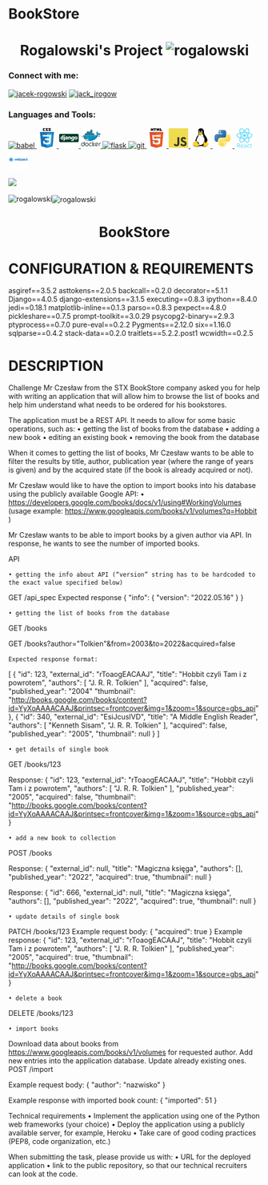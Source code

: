 # BookStore

<h1 align="center">Rogalowski's Project <img src="https://komarev.com/ghpvc/?username=rogalowski&label=Profile%20views&color=0e75b6&style=flat" alt="rogalowski" /></h1>

<h3 align="left">Connect with me:</h3>
<p align="left">
<a href="https://linkedin.com/in/jacek-rogowski" target="blank"><img align="center" src="https://raw.githubusercontent.com/rahuldkjain/github-profile-readme-generator/master/src/images/icons/Social/linked-in-alt.svg" alt="jacek-rogowski" height="30" width="40" /></a>
<a href="https://instagram.com/jack_jrogow" target="blank"><img align="center" src="https://raw.githubusercontent.com/rahuldkjain/github-profile-readme-generator/master/src/images/icons/Social/instagram.svg" alt="jack_jrogow" height="30" width="40" /></a>
</p>

<h3 align="left">Languages and Tools:</h3>
<p align="left"> <a href="https://babeljs.io/" target="_blank" rel="noreferrer"> <img src="https://www.vectorlogo.zone/logos/babeljs/babeljs-icon.svg" alt="babel" width="40" height="40"/> </a> <a href="https://www.w3schools.com/css/" target="_blank" rel="noreferrer"> <img src="https://raw.githubusercontent.com/devicons/devicon/master/icons/css3/css3-original-wordmark.svg" alt="css3" width="40" height="40"/> </a> <a href="https://www.djangoproject.com/" target="_blank" rel="noreferrer"> <img src="https://raw.githubusercontent.com/devicons/devicon/master/icons/django/django-original.svg" alt="django" width="40" height="40"/> </a> <a href="https://www.docker.com/" target="_blank" rel="noreferrer"> <img src="https://raw.githubusercontent.com/devicons/devicon/master/icons/docker/docker-original-wordmark.svg" alt="docker" width="40" height="40"/> </a> <a href="https://flask.palletsprojects.com/" target="_blank" rel="noreferrer"> <img src="https://www.vectorlogo.zone/logos/pocoo_flask/pocoo_flask-icon.svg" alt="flask" width="40" height="40"/> </a> <a href="https://git-scm.com/" target="_blank" rel="noreferrer"> <img src="https://www.vectorlogo.zone/logos/git-scm/git-scm-icon.svg" alt="git" width="40" height="40"/> </a> <a href="https://www.w3.org/html/" target="_blank" rel="noreferrer"> <img src="https://raw.githubusercontent.com/devicons/devicon/master/icons/html5/html5-original-wordmark.svg" alt="html5" width="40" height="40"/> </a> <a href="https://developer.mozilla.org/en-US/docs/Web/JavaScript" target="_blank" rel="noreferrer"> <img src="https://raw.githubusercontent.com/devicons/devicon/master/icons/javascript/javascript-original.svg" alt="javascript" width="40" height="40"/> </a> <a href="https://www.linux.org/" target="_blank" rel="noreferrer"> <img src="https://raw.githubusercontent.com/devicons/devicon/master/icons/linux/linux-original.svg" alt="linux" width="40" height="40"/> </a> <a href="https://www.python.org" target="_blank" rel="noreferrer"> <img src="https://raw.githubusercontent.com/devicons/devicon/master/icons/python/python-original.svg" alt="python" width="40" height="40"/> </a> <a href="https://reactjs.org/" target="_blank" rel="noreferrer"> <img src="https://raw.githubusercontent.com/devicons/devicon/master/icons/react/react-original-wordmark.svg" alt="react" width="40" height="40"/> </a> <a href="https://webpack.js.org" target="_blank" rel="noreferrer"> <img src="https://raw.githubusercontent.com/devicons/devicon/d00d0969292a6569d45b06d3f350f463a0107b0d/icons/webpack/webpack-original-wordmark.svg" alt="webpack" width="40" height="40"/> </a> </p>

![](http://github-profile-summary-cards.vercel.app/api/cards/profile-details?username=rogalowski&theme=solarized)

<p>  <img align="center" src="https://github-readme-stats.vercel.app/api?username=rogalowski&show_icons=true&locale=en" alt="rogalowski" /> &nbsp; <img align="left" src="https://github-readme-stats.vercel.app/api/top-langs?username=rogalowski&show_icons=true&locale=en&layout=compact" alt="rogalowski" /> </p>

<h1 align="center">BookStore</h1>

# CONFIGURATION & REQUIREMENTS

asgiref==3.5.2
asttokens==2.0.5
backcall==0.2.0
decorator==5.1.1
Django==4.0.5
django-extensions==3.1.5
executing==0.8.3
ipython==8.4.0
jedi==0.18.1
matplotlib-inline==0.1.3
parso==0.8.3
pexpect==4.8.0
pickleshare==0.7.5
prompt-toolkit==3.0.29
psycopg2-binary==2.9.3
ptyprocess==0.7.0
pure-eval==0.2.2
Pygments==2.12.0
six==1.16.0
sqlparse==0.4.2
stack-data==0.2.0
traitlets==5.2.2.post1
wcwidth==0.2.5

# DESCRIPTION

Challenge
Mr Czesław from the STX BookStore company asked you for help with writing an application that will allow him to browse the list of books and help him understand what needs to be ordered for his bookstores.

The application must be a REST API. It needs to allow for some basic operations, such as:
• getting the list of books from the database
• adding a new book
• editing an existing book
• removing the book from the database

When it comes to getting the list of books, Mr Czesław wants to be able to filter the results by title, author, publication year (where the range of years is given) and by the acquired state (if the book is already acquired or not).

Mr Czesław would like to have the option to import books into his database using the publicly available Google API:
• https://developers.google.com/books/docs/v1/using#WorkingVolumes (usage example: https://www.googleapis.com/books/v1/volumes?q=Hobbit )

Mr Czesław wants to be able to import books by a given author via API. In response, he wants to see the number of imported books.

API

    • getting the info about API (“version” string has to be hardcoded to the exact value specified below)

GET /api_spec
Expected response
{
"info": {
"version": "2022.05.16"
}
}

    • getting the list of books from the database

GET /books

GET /books?author="Tolkien"&from=2003&to=2022&acquired=false

    Expected response format:

[
{
"id": 123,
"external_id": "rToaogEACAAJ",
"title": "Hobbit czyli Tam i z powrotem",
"authors": [
"J. R. R. Tolkien"
],
"acquired": false,
"published_year": "2004"
"thumbnail": "http://books.google.com/books/content?id=YyXoAAAACAAJ&printsec=frontcover&img=1&zoom=1&source=gbs_api"
},
{
"id": 340,
"external_id": "EsiJcusIVD",
"title": "A Middle English Reader",
"authors": [
"Kenneth Sisam",
"J. R. R. Tolkien"
],
"acquired": false,
"published_year": "2005",
"thumbnail": null
}
]

    • get details of single book

GET /books/123

Response:
{
"id": 123,
"external_id": "rToaogEACAAJ",
"title": "Hobbit czyli Tam i z powrotem",
"authors": [
"J. R. R. Tolkien"
],
"published_year": "2005",
"acquired": false,
"thumbnail": "http://books.google.com/books/content?id=YyXoAAAACAAJ&printsec=frontcover&img=1&zoom=1&source=gbs_api"
}

    • add a new book to collection

POST /books

Response:
{
"external_id": null,
"title": "Magiczna księga",
"authors": [],
"published_year": "2022",
"acquired": true,
"thumbnail": null
}

Response:
{
"id": 666,
"external_id": null,
"title": "Magiczna księga",
"authors": [],
"published_year": "2022",
"acquired": true,
"thumbnail": null
}

    • update details of single book

PATCH /books/123
Example request body:
{
"acquired": true
}
Example response:
{
"id": 123,
"external_id": "rToaogEACAAJ",
"title": "Hobbit czyli Tam i z powrotem",
"authors": [
"J. R. R. Tolkien"
],
"published_year": "2005",
"acquired": true,
"thumbnail": "http://books.google.com/books/content?id=YyXoAAAACAAJ&printsec=frontcover&img=1&zoom=1&source=gbs_api"
}

    • delete a book

DELETE /books/123

    • import books

Download data about books from https://www.googleapis.com/books/v1/volumes for requested author. Add new entries into the application database. Update already existing ones.
POST /import

Example request body:
{
"author": "nazwisko"
}

Example response with imported book count:
{
"imported": 51
}

Technical requirements
• Implement the application using one of the Python web frameworks (your choice)
• Deploy the application using a publicly available server, for example, Heroku
• Take care of good coding practices (PEP8, code organization, etc.)

When submitting the task, please provide us with:
• URL for the deployed application
• link to the public repository, so that our technical recruiters can look at the code.
